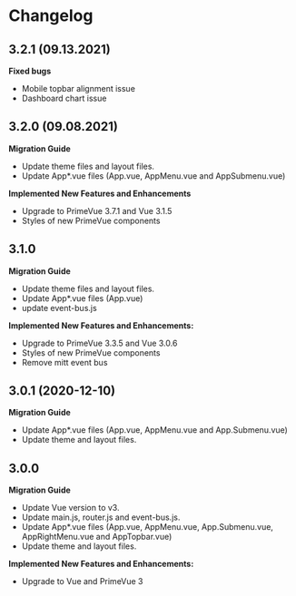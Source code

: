 # Changelog

## 3.2.1 (09.13.2021)

**Fixed bugs**

- Mobile topbar alignment issue
- Dashboard chart issue

## 3.2.0 (09.08.2021)

**Migration Guide**

- Update theme files and layout files.
- Update App*.vue files (App.vue, AppMenu.vue and AppSubmenu.vue)

**Implemented New Features and Enhancements**

- Upgrade to PrimeVue 3.7.1 and Vue 3.1.5
- Styles of new PrimeVue components

## 3.1.0

**Migration Guide**

- Update theme files and layout files.
- Update App*.vue files (App.vue)
- update event-bus.js

**Implemented New Features and Enhancements:**

- Upgrade to PrimeVue 3.3.5 and Vue 3.0.6
- Styles of new PrimeVue components
- Remove mitt event bus


## 3.0.1 (2020-12-10)

**Migration Guide**

- Update App*.vue files (App.vue, AppMenu.vue and App.Submenu.vue)
- Update theme and layout files.

## 3.0.0 

**Migration Guide**

- Update Vue version to v3.
- Update main.js, router.js and event-bus.js.
- Update App*.vue files (App.vue, AppMenu.vue, App.Submenu.vue, AppRightMenu.vue and AppTopbar.vue)
- Update theme and layout files.

**Implemented New Features and Enhancements:**

- Upgrade to Vue and PrimeVue 3
